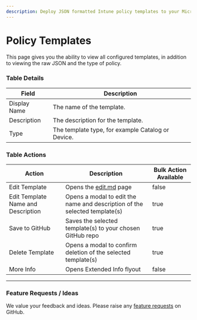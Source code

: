```yaml
---
description: Deploy JSON formatted Intune policy templates to your Microsoft 365 tenants.
---
```


# Policy Templates

This page gives you the ability to view all configured templates, in addition to viewing the raw JSON and the type of policy.

### Table Details <a href="#listmempolicytemplates-details" id="listmempolicytemplates-details"></a>

| Field        | Description                                       |
| ------------ | ------------------------------------------------- |
| Display Name | The name of the template.                         |
| Description  | The description for the template.                 |
| Type         | The template type, for example Catalog or Device. |

### Table Actions <a href="#listmempolicytemplates-actions" id="listmempolicytemplates-actions"></a>

<table><thead><tr><th>Action</th><th>Description</th><th data-type="checkbox">Bulk Action Available</th></tr></thead><tbody><tr><td>Edit Template</td><td>Opens the <a data-mention href="edit.md">edit.md</a> page</td><td>false</td></tr><tr><td>Edit Template Name and Description</td><td>Opens a modal to edit the name and description of the selected template(s)</td><td>true</td></tr><tr><td>Save to GitHub</td><td>Saves the selected template(s) to your chosen GitHub repo</td><td>true</td></tr><tr><td>Delete Template</td><td>Opens a modal to confirm deletion of the selected template(s)</td><td>true</td></tr><tr><td>More Info</td><td>Opens Extended Info flyout</td><td>false</td></tr></tbody></table>

***

### Feature Requests / Ideas

We value your feedback and ideas. Please raise any [feature requests](https://github.com/KelvinTegelaar/CIPP/issues/new?assignees=\&labels=enhancement%2Cno-priority\&projects=\&template=feature.yml\&title=%5BFeature+Request%5D%3A+) on GitHub.
